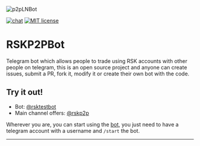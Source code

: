 ![p2pLNBot](logo-600.png)

[![chat](https://img.shields.io/badge/chat-telegram-%2326A5E4)](https://t.me/lnp2pbot) [![MIT license](https://img.shields.io/badge/license-MIT-brightgreen)](./LICENSE)
# RSKP2PBot
Telegram bot which allows people to trade using RSK accounts with other people on telegram, this is an open source project and anyone can create issues, submit a PR, fork it, modify it or create their own bot with the code.

## Try it out!
* Bot: [@rsktestbot](https://t.me/rsktestbot)
* Main channel offers: [@rskp2p](https://t.me/rskp2p)

Wherever you are, you can start using the [bot](https://t.me/rsktestbot), you just need to have a telegram account with a username and `/start` the bot.

---

